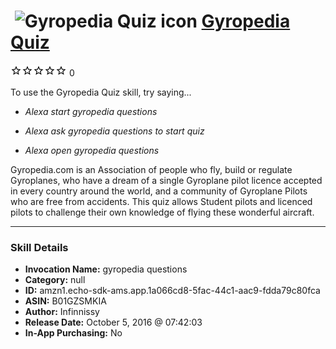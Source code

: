 # &nbsp;<img src="skill_icon" alt="Gyropedia Quiz icon" width="36"> [Gyropedia Quiz](http://alexa.amazon.com/#skills/amzn1.echo-sdk-ams.app.1a066cd8-5fac-44c1-aac9-fdda79c80fca)
![0 stars](../../images/ic_star_border_black_18dp_1x.png)![0 stars](../../images/ic_star_border_black_18dp_1x.png)![0 stars](../../images/ic_star_border_black_18dp_1x.png)![0 stars](../../images/ic_star_border_black_18dp_1x.png)![0 stars](../../images/ic_star_border_black_18dp_1x.png) 0

To use the Gyropedia Quiz skill, try saying...

* *Alexa start gyropedia questions*

* *Alexa ask gyropedia questions to start quiz*

* *Alexa open gyropedia questions*

Gyropedia.com is an Association of people who fly, build or regulate Gyroplanes, who have a dream of a single Gyroplane pilot licence accepted in every country around the world, and a community of Gyroplane Pilots who are free from accidents. This quiz allows Student pilots and licenced pilots to challenge their own knowledge of flying these wonderful aircraft.

***

### Skill Details

* **Invocation Name:** gyropedia questions
* **Category:** null
* **ID:** amzn1.echo-sdk-ams.app.1a066cd8-5fac-44c1-aac9-fdda79c80fca
* **ASIN:** B01GZSMKIA
* **Author:** Infinnissy
* **Release Date:** October 5, 2016 @ 07:42:03
* **In-App Purchasing:** No
